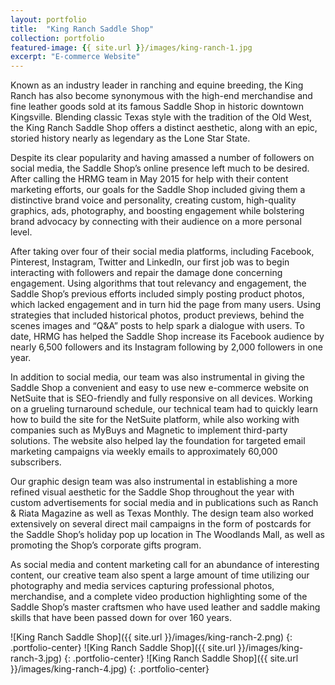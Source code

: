 ```yaml
---
layout: portfolio
title:  "King Ranch Saddle Shop"
collection: portfolio
featured-image: {{ site.url }}/images/king-ranch-1.jpg
excerpt: "E-commerce Website"
---
```


Known as an industry leader in ranching and equine breeding, the King Ranch has also become synonymous with the high-end merchandise and fine leather goods sold at its famous Saddle Shop in historic downtown Kingsville. Blending classic Texas style with the tradition of the Old West, the King Ranch Saddle Shop offers a distinct aesthetic, along with an epic, storied history nearly as legendary as the Lone Star State.

Despite its clear popularity and having amassed a number of followers on social media, the Saddle Shop’s online presence left much to be desired. After calling the HRMG team in May 2015 for help with their content marketing efforts, our goals for the Saddle Shop included giving them a distinctive brand voice and personality, creating custom, high-quality graphics, ads, photography, and boosting engagement while bolstering brand advocacy by connecting with their audience on a more personal level.

After taking over four of their social media platforms, including Facebook, Pinterest, Instagram, Twitter and LinkedIn, our first job was to begin interacting with followers and repair the damage done concerning engagement. Using algorithms that tout relevancy and engagement, the Saddle Shop’s previous efforts included simply posting product photos, which lacked engagement and in turn hid the page from many users. Using strategies that included historical photos, product previews, behind the scenes images and “Q&A” posts to help spark a dialogue with users. To date, HRMG has helped the Saddle Shop increase its Facebook audience by nearly 6,500 followers and its Instagram following by 2,000 followers in one year.

In addition to social media, our team was also instrumental in giving the Saddle Shop a convenient and easy to use new e-commerce website on NetSuite that is SEO-friendly and fully responsive on all devices. Working on a grueling turnaround schedule, our technical team had to quickly learn how to build the site for the NetSuite platform, while also working with companies such as MyBuys and Magnetic to implement third-party solutions. The website also helped lay the foundation for targeted email marketing campaigns via weekly emails to approximately 60,000 subscribers.

Our graphic design team was also instrumental in establishing a more refined visual aesthetic for the Saddle Shop throughout the year with custom advertisements for social media and in publications such as Ranch & Riata Magazine as well as Texas Monthly. The design team also worked extensively on several direct mail campaigns in the form of postcards for the Saddle Shop’s holiday pop up location in The Woodlands Mall, as well as promoting the Shop’s corporate gifts program.

As social media and content marketing call for an abundance of interesting content, our creative team also spent a large amount of time utilizing our photography and media services capturing professional photos, merchandise, and a complete video production highlighting some of the Saddle Shop’s master craftsmen who have used leather and saddle making skills that have been passed down for over 160 years.

![King Ranch Saddle Shop]({{ site.url }}/images/king-ranch-2.png)
{: .portfolio-center}
![King Ranch Saddle Shop]({{ site.url }}/images/king-ranch-3.jpg)
{: .portfolio-center}
![King Ranch Saddle Shop]({{ site.url }}/images/king-ranch-4.jpg)
{: .portfolio-center}
